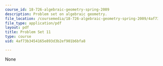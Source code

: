 ```yaml
---
course_id: 18-726-algebraic-geometry-spring-2009
description: Problem set on algebraic geometry.
file_location: /coursemedia/18-726-algebraic-geometry-spring-2009/4af73b3454165e893d3b2ef901b6bfa8_MIT18_726s09_pset11.pdf
file_type: application/pdf
layout: pdf
title: Problem Set 11
type: course
uid: 4af73b3454165e893d3b2ef901b6bfa8

---
```

None